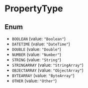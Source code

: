 # PropertyType

## Enum

* `BOOLEAN` (value: `"Boolean"`)
* `DATETIME` (value: `"DateTime"`)
* `DOUBLE` (value: `"Double"`)
* `NUMBER` (value: `"Number"`)
* `STRING` (value: `"String"`)
* `STRINGARRAY` (value: `"StringArray"`)
* `OBJECTARRAY` (value: `"ObjectArray"`)
* `BYTEARRAY` (value: `"ByteArray"`)
* `OTHER` (value: `"Other"`)
